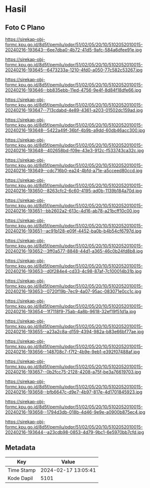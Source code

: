 # Hasil

## Foto C Plano

https://sirekap-obj-formc.kpu.go.id/8d5f/pemilu/pdpr/51/02/05/20/10/5102052010015-20240216-193643--6ee7dba0-4b72-41d5-9afc-584a6dfee91e.jpg

https://sirekap-obj-formc.kpu.go.id/8d5f/pemilu/pdpr/51/02/05/20/10/5102052010015-20240216-193645--6473233a-1210-4fd0-a050-77c582c53267.jpg

https://sirekap-obj-formc.kpu.go.id/8d5f/pemilu/pdpr/51/02/05/20/10/5102052010015-20240216-193646--bb835ebb-11ed-4756-9e4f-8d84f18dfe66.jpg

https://sirekap-obj-formc.kpu.go.id/8d5f/pemilu/pdpr/51/02/05/20/10/5102052010015-20240216-193647--713cdabd-4e89-4361-a203-01502dc159ad.jpg

https://sirekap-obj-formc.kpu.go.id/8d5f/pemilu/pdpr/51/02/05/20/10/5102052010015-20240216-193648--5422a49f-36bf-4b9b-a9dd-60db46acc300.jpg

https://sirekap-obj-formc.kpu.go.id/8d5f/pemilu/pdpr/51/02/05/20/10/5102052010015-20240216-193648--402658bd-f09e-43e3-912c-f533743ca32c.jpg

https://sirekap-obj-formc.kpu.go.id/8d5f/pemilu/pdpr/51/02/05/20/10/5102052010015-20240216-193649--cdc716b0-ea24-4bfd-a71e-a5cceed80ccd.jpg

https://sirekap-obj-formc.kpu.go.id/8d5f/pemilu/pdpr/51/02/05/20/10/5102052010015-20240216-193650--8263cfc2-6c60-4195-ad0b-1139b184a70d.jpg

https://sirekap-obj-formc.kpu.go.id/8d5f/pemilu/pdpr/51/02/05/20/10/5102052010015-20240216-193651--bb2602a2-613c-4d16-ab78-a21bcff10c00.jpg

https://sirekap-obj-formc.kpu.go.id/8d5f/pemilu/pdpr/51/02/05/20/10/5102052010015-20240216-193651--ac91b128-e09f-4452-ba0b-b4b54cf6797d.jpg

https://sirekap-obj-formc.kpu.go.id/8d5f/pemilu/pdpr/51/02/05/20/10/5102052010015-20240216-193652--3ff0a577-8848-44d1-a365-46c0b24fd8b8.jpg

https://sirekap-obj-formc.kpu.go.id/8d5f/pemilu/pdpr/51/02/05/20/10/5102052010015-20240216-193653--d0f284e4-cd33-4c98-87af-7c100014b31b.jpg

https://sirekap-obj-formc.kpu.go.id/8d5f/pemilu/pdpr/51/02/05/20/10/5102052010015-20240216-193653--0720f19b-7ec9-4a07-95ac-083071e0cc1c.jpg

https://sirekap-obj-formc.kpu.go.id/8d5f/pemilu/pdpr/51/02/05/20/10/5102052010015-20240216-193654--1f7118f9-75ab-4a8b-9618-32ef19f51d1a.jpg

https://sirekap-obj-formc.kpu.go.id/8d5f/pemilu/pdpr/51/02/05/20/10/5102052010015-20240216-193655--a23a2c8a-d159-4394-982a-b83e66bf77ae.jpg

https://sirekap-obj-formc.kpu.go.id/8d5f/pemilu/pdpr/51/02/05/20/10/5102052010015-20240216-193656--148708c7-f7f2-4b9e-9eb1-e392f07488af.jpg

https://sirekap-obj-formc.kpu.go.id/8d5f/pemilu/pdpr/51/02/05/20/10/5102052010015-20240216-193657--0b2fcc75-2128-4208-a75f-be3a76619703.jpg

https://sirekap-obj-formc.kpu.go.id/8d5f/pemilu/pdpr/51/02/05/20/10/5102052010015-20240216-193658--bfb6647c-d9e7-4b97-817e-4d1701845923.jpg

https://sirekap-obj-formc.kpu.go.id/8d5f/pemilu/pdpr/51/02/05/20/10/5102052010015-20240216-193658--1794d3db-018b-4d46-9e9e-a0900b875ec4.jpg

https://sirekap-obj-formc.kpu.go.id/8d5f/pemilu/pdpr/51/02/05/20/10/5102052010015-20240216-193644--a23cdb98-0853-4d79-9bc1-6e5970bb7cfd.jpg


## Metadata

| Key        | Value               |
| ---------- | ------------------- |
| Time Stamp | 2024-02-17 13:05:41 |
| Kode Dapil | 5101                |



